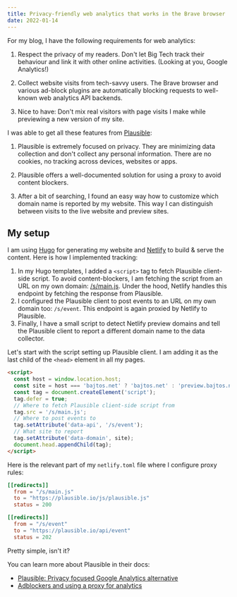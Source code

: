 ```yaml
---
title: Privacy-friendly web analytics that works in the Brave browser
date: 2022-01-14
---
```


For my blog, I have the following requirements for web analytics:

1. Respect the privacy of my readers. Don't let Big Tech track their behaviour
   and link it with other online activities. (Looking at you, Google Analytics!)

2. Collect website visits from tech-savvy users. The Brave browser and various
   ad-block plugins are automatically blocking requests to well-known web
   analytics API backends.

3. Nice to have: Don't mix real visitors with page visits I make while
   previewing a new version of my site.

I was able to get all these features from [Plausible](https://plausible.io/):

1. Plausible is extremely focused on privacy. They are minimizing data
   collection and don't collect any personal information. There are no cookies,
   no tracking across devices, websites or apps.

2. Plausible offers a well-documented solution for using a proxy to avoid
   content blockers.

3. After a bit of searching, I found an easy way how to customize which domain
   name is reported by my website. This way I can distinguish between visits to
   the live website and preview sites.

## My setup

I am using [Hugo](https://gohugo.io) for generating my website and
[Netlify](https://netlify.com) to build & serve the content. Here is how I
implemented tracking:

1. In my Hugo templates, I added a `<script>` tag to fetch Plausible client-side
   script. To avoid content-blockers, I am fetching the script from an URL on my
   own domain: [/s/main.js](/s/main.js). Under the hood, Netlify handles this
   endpoint by fetching the response from Plausible.
2. I configured the Plausible client to post events to an URL on my own domain
   too: `/s/event`. This endpoint is again proxied by Netlify to Plausible.
3. Finally, I have a small script to detect Netlify preview domains and tell the
   Plausible client to report a different domain name to the data collector.

Let's start with the script setting up Plausible client. I am adding it as the
last child of the `<head>` element in all my pages.

```html
<script>
  const host = window.location.host;
  const site = host === 'bajtos.net' ? 'bajtos.net' : 'preview.bajtos.net';
  const tag = document.createElement('script');
  tag.defer = true;
  // Where to fetch Plausible client-side script from
  tag.src = '/s/main.js';
  // Where to post events to
  tag.setAttribute('data-api', '/s/event');
  // What site to report
  tag.setAttribute('data-domain', site);
  document.head.appendChild(tag);
</script>
```

Here is the relevant part of my `netlify.toml` file where I configure proxy
rules:

```toml
[[redirects]]
  from = "/s/main.js"
  to = "https://plausible.io/js/plausible.js"
  status = 200

[[redirects]]
  from = "/s/event"
  to = "https://plausible.io/api/event"
  status = 202
```

Pretty simple, isn't it?

You can learn more about Plausible in their docs:

- [Plausible: Privacy focused Google Analytics alternative](https://plausible.io/privacy-focused-web-analytics)
- [Adblockers and using a proxy for analytics](https://plausible.io/docs/proxy/introduction)
